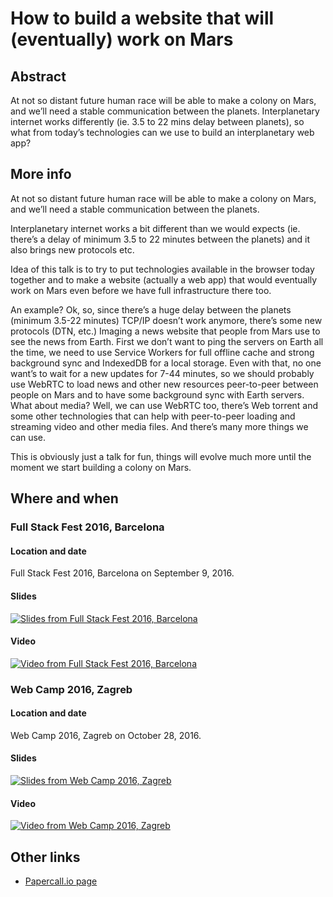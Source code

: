 # How to build a website that will (eventually) work on Mars

## Abstract

At not so distant future human race will be able to make a colony on Mars, and we’ll need a stable communication between the planets. Interplanetary internet works differently (ie. 3.5 to 22 mins delay between planets), so what from today’s technologies can we use to build an interplanetary web app?

## More info

At not so distant future human race will be able to make a colony on Mars, and we’ll need a stable communication between the planets.

Interplanetary internet works a bit different than we would expects (ie. there’s a delay of minimum 3.5 to 22 minutes between the planets) and it also brings new protocols etc.

Idea of this talk is to try to put technologies available in the browser today together and to make a website (actually a web app) that would eventually work on Mars even before we have full infrastructure there too.

An example? Ok, so, since there’s a huge delay between the planets (minimum 3.5-22 minutes) TCP/IP doesn’t work anymore, there’s some new protocols (DTN, etc.) Imaging a news website that people from Mars use to see the news from Earth. First we don’t want to ping the servers on Earth all the time, we need to use Service Workers for full offline cache and strong background sync and IndexedDB for a local storage. Even with that, no one want’s to wait for a new updates for 7-44 minutes, so we should probably use WebRTC to load news and other new resources peer-to-peer between people on Mars and to have some background sync with Earth servers. What about media? Well, we can use WebRTC too, there’s Web torrent and some other technologies that can help with peer-to-peer loading and streaming video and other media files. And there’s many more things we can use.

This is obviously just a talk for fun, things will evolve much more until the moment we start building a colony on Mars.

## Where and when

### Full Stack Fest 2016, Barcelona

#### Location and date

Full Stack Fest 2016, Barcelona on September 9, 2016.

#### Slides

[![Slides from Full Stack Fest 2016, Barcelona](https://speakerd.s3.amazonaws.com/presentations/55b6bc0cb30440b3b68b3cc52f578760/slide_0.jpg)](https://speakerdeck.com/slobodan/how-to-build-a-website-that-will-eventually-work-on-mars)

#### Video

[![Video from Full Stack Fest 2016, Barcelona](http://img.youtube.com/vi/7rlEidtXlZg/0.jpg)](https://youtu.be/7rlEidtXlZg)

### Web Camp 2016, Zagreb

#### Location and date

Web Camp 2016, Zagreb on October 28, 2016.

#### Slides

[![Slides from Web Camp 2016, Zagreb](https://speakerd.s3.amazonaws.com/presentations/b9ab52a22ef44dbc867971918c5b888d/slide_0.jpg)](https://speakerdeck.com/slobodan/how-to-build-a-website-that-will-eventually-work-on-mars-v1-dot-1-0-webcamp-zagreb-2016)

#### Video

[![Video from Web Camp 2016, Zagreb](http://img.youtube.com/vi/9xxmV4q6JEQ/0.jpg)](https://youtu.be/9xxmV4q6JEQ)

## Other links

- [Papercall.io page](https://www.papercall.io/speakers/slobodan/speaker_talks/3663-how-to-build-a-website-that-will-eventually-work-on-mars)